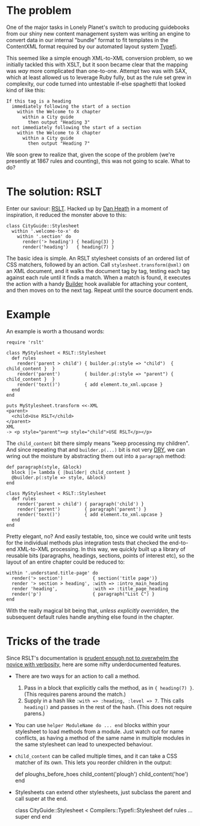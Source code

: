 # The problem

One of the major tasks in Lonely Planet's switch to producing guidebooks from our shiny new content management system was writing an engine to convert data in our internal "bundle" format to fit templates in the ContentXML format required by our automated layout system [Typefi](http://www.typefi.com).

This seemed like a simple enough XML-to-XML conversion problem, so we initially tackled this with XSLT, but it soon became clear that the mapping was *way* more complicated than one-to-one.  Attempt two was with SAX, which at least allowed us to leverage Ruby fully, but as the rule set grew in complexity, our code turned into untestable if-else spaghetti that looked kind of like this:

    If this tag is a heading
      immediately following the start of a section
        within the Welcome to X chapter
          within a City guide
            then output "Heading 3"
      not immediately following the start of a section
        within the Welcome to X chapter
          within a City guide
            then output "Heading 7"

We soon grew to realize that, given the scope of the problem (we're presently at 1867 rules and counting), this was not going to scale.  What to do?

# The solution: RSLT

Enter our saviour: [RSLT](https://github.com/DanielHeath/rslt).  Hacked up by [Dan Heath](https://github.com/DanielHeath) in a moment of inspiration, it reduced the monster above to this:

    class CityGuide::Stylesheet
      within '.welcome-to-x' do
        within '.section' do
          render('> heading') { heading(3) }
          render('heading')   { heading(7) }

The basic idea is simple. An RSLT stylesheet consists of an ordered list of CSS matchers, followed by an action.  Call `stylesheet.transform(@xml)` on an XML document, and it walks the document tag by tag, testing each tag against each rule until it finds a match.  When a match is found, it executes the action with a handy [Builder](http://builder.rubyforge.org/) hook available for attaching your content, and then moves on to the next tag.  Repeat until the source document ends.

# Example

An example is worth a thousand words:

    require 'rslt'
    
    class MyStylesheet < RSLT::Stylesheet
      def rules
        render('parent > child') { builder.p(:style => "child")  { child_content }  }
        render('parent')         { builder.p(:style => "parent") { child_content }  }
        render('text()')         { add element.to_xml.upcase }
      end
    end

    puts MyStylesheet.transform <<-XML
    <parent>
      <child>Use RSLT</child>
    </parent>
    XML
    -> <p style="parent"><p style="child">USE RSLT</p></p>
    
The `child_content` bit there simply means "keep processing my children".  And since repeating that and `builder.p(...)` bit is not very [DRY](http://en.wikipedia.org/wiki/Don't_repeat_yourself), we can wring out the moisture by abstracting them out into a `paragraph` method:

    def paragraph(style, &block)
      block ||= lambda { |builder| child_content }
      @builder.p(:style => style, &block)
    end

    class MyStylesheet < RSLT::Stylesheet
      def rules
        render('parent > child') { paragraph('child') }
        render('parent')         { paragraph('parent') }
        render('text()')         { add element.to_xml.upcase }
      end
    end

Pretty elegant, no?  And easily testable, too, since we could write unit tests for the individual methods plus integration tests that checked the end-to-end XML-to-XML processing.  In this way, we quickly built up a library of reusable bits (paragraphs, headings, sections, points of interest etc), so the layout of an entire chapter could be reduced to:

    within '.understand.title-page' do
      render('> section')           { section('title page')}
      render '> section > heading', :with => :intro_main_heading
      render 'heading',             :with => :title_page_heading
      render('p')                   { paragraph("List C") }
    end
    
With the really magical bit being that, *unless explicitly overridden*, the subsequent default rules handle anything else found in the chapter.

# Tricks of the trade

Since RSLT's documentation is [prudent enough not to overwhelm the novice with verbosity](http://www.gnu.org/fun/jokes/ed-msg.html), here are some nifty underdocumented features.

* There are two ways for an action to call a method.

  1. Pass in a block that explicitly calls the method, as in `{ heading(7) }`.  (This requires parens around the match.)
  2. Supply in a hash like `:with => :heading, :level => 7`.  This calls `heading()` and passes in the rest of the hash.  (This does not require parens.)

* You can use `helper ModuleName do ... end` blocks within your stylesheet to load methods from a module.  Just watch out for name conflicts, as having a method of the same name in multiple modules in the same stylesheet can lead to unexpected behaviour.

* `child_content` can be called multiple times, and it can take a CSS matcher of its own.  This lets you reorder children in the output:


    def ploughs_before_hoes
      child_content('plough')
      child_content('hoe')
    end


* Stylesheets can extend other stylesheets, just subclass the parent and call super at the end.


    class CityGuide::Stylesheet < Compilers::Typefi::Stylesheet
      def rules
        ...
        super
      end
    end

